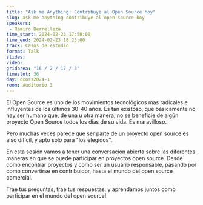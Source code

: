 ```yaml
---
title: "Ask me Anything: Contribuye al Open Source hoy"
slug: ask-me-anything-contribuye-al-open-source-hoy
speakers:
 - Ramiro Berrelleza
time_start: 2024-02-23 17:50:00
time_end: 2024-02-23 18:25:00
track: Casos de estudio
format: Talk
slides: 
video: 
gridarea: "16 / 2 / 17 / 3"
timeslot: 36
day: ccoss2024-1
room: Auditorio 3
---
```


El Open Source es uno de los movimientos tecnológicos mas radicales e influyentes de los últimos 30-40 años. Es tan existoso, que básicamente no hay ser humano que, de una u otra manera, no se beneficie de algún proyecto Open Source todos los días de su vida. Es maravilloso. 
 
Pero muchas veces parece que ser parte de un proyecto open source es also difícil, y apto solo para "los elegidos". 
  
En esta sesión vamos a tener una conversación abierta sobre las diferentes maneras en que se puede participar en proyectos open source. Desde como encontrar proyectos y como ser un usuario responsable, pasando por como convertirse en contribuidor, hasta el mundo del open source comercial. 
 
Trae tus preguntas, trae tus respuestas, y aprendamos juntos como participar en el mundo del open source!